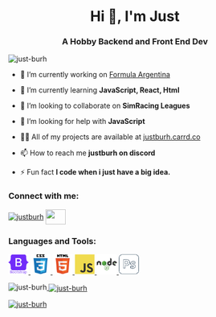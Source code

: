<h1 align="center">Hi 👋, I'm Just</h1>
<h3 align="center">A Hobby Backend and Front End Dev</h3>

<p align="left"> <img src="https://komarev.com/ghpvc/?username=just-burh&label=Profile%20views&color=0e75b6&style=flat" alt="just-burh" /> </p>

- 🔭 I’m currently working on [Formula Argentina](https://fa-awards-website.vercel.app/)

- 🌱 I’m currently learning **JavaScript, React, Html**

- 👯 I’m looking to collaborate on **SimRacing Leagues**

- 🤝 I’m looking for help with **JavaScript**

- 👨‍💻 All of my projects are available at [justburh.carrd.co](justburh.carrd.co)

- 📫 How to reach me **justburh on discord**

- ⚡ Fun fact **I code when i just have a big idea.**

<h3 align="left">Connect with me:</h3>
<p align="left">
<a href="https://instagram.com/justburh" target="blank"><img align="center" src="https://raw.githubusercontent.com/rahuldkjain/github-profile-readme-generator/master/src/images/icons/Social/instagram.svg" alt="justburh" height="30" width="40" /></a>
<a href="https://discord.gg/https://discord.gg/rpqGznszCz" target="blank"><img align="center" src="https://raw.githubusercontent.com/rahuldkjain/github-profile-readme-generator/master/src/images/icons/Social/discord.svg" alt="" height="30" width="40" /></a>
</p>

<h3 align="left">Languages and Tools:</h3>
<p align="left"> <a href="https://getbootstrap.com" target="_blank" rel="noreferrer"> <img src="https://raw.githubusercontent.com/devicons/devicon/master/icons/bootstrap/bootstrap-plain-wordmark.svg" alt="bootstrap" width="40" height="40"/> </a> <a href="https://www.w3schools.com/css/" target="_blank" rel="noreferrer"> <img src="https://raw.githubusercontent.com/devicons/devicon/master/icons/css3/css3-original-wordmark.svg" alt="css3" width="40" height="40"/> </a> <a href="https://www.w3.org/html/" target="_blank" rel="noreferrer"> <img src="https://raw.githubusercontent.com/devicons/devicon/master/icons/html5/html5-original-wordmark.svg" alt="html5" width="40" height="40"/> </a> <a href="https://developer.mozilla.org/en-US/docs/Web/JavaScript" target="_blank" rel="noreferrer"> <img src="https://raw.githubusercontent.com/devicons/devicon/master/icons/javascript/javascript-original.svg" alt="javascript" width="40" height="40"/> </a>  <a href="https://nodejs.org" target="_blank" rel="noreferrer"> <img src="https://raw.githubusercontent.com/devicons/devicon/master/icons/nodejs/nodejs-original-wordmark.svg" alt="nodejs" width="40" height="40"/> </a> <a href="https://www.photoshop.com/en" target="_blank" rel="noreferrer"> <img src="https://raw.githubusercontent.com/devicons/devicon/master/icons/photoshop/photoshop-line.svg" alt="photoshop" width="40" height="40"/> </a> <a href="https://www.php.net" target="_blank" rel="noreferrer"> 

<p><img align="left" src="https://github-readme-stats.vercel.app/api/top-langs?username=just-burh&show_icons=true&locale=en&layout=compact" alt="just-burh" /></p>

<p>&nbsp;<img align="center" src="https://github-readme-stats.vercel.app/api?username=just-burh&show_icons=true&locale=en" alt="just-burh" /></p>

<p><img align="center" src="https://github-readme-streak-stats.herokuapp.com/?user=just-burh&" alt="just-burh" /></p>
